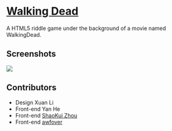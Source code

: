 # [Walking Dead](http://121.42.39.103/WalkingDead/)

A HTML5 riddle game under the background of a movie named WalkingDead.

## Screenshots

![](http://ohwcpr4qg.bkt.clouddn.com/WalkingDead.png)

## Contributors

* Design         Xuan Li
* Front-end    Yan He
* Front-end    [ShaoKui Zhou](https://github.com/YDWX)
* Front-end     [awfover](https://github.com/awfover)